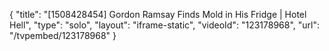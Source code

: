 {
    "title": "[1508428454] Gordon Ramsay Finds Mold in His Fridge | Hotel Hell",
    "type": "solo",
    "layout": "iframe-static",
    "videoId": "123178968",
    "url": "\/tvpembed\/123178968"
}